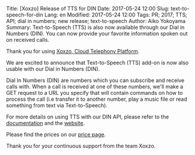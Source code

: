 Title: [Xoxzo] Release of TTS for DIN
Date: 2017-05-24 12:00
Slug: text-to-speech-for-din
Lang: en
Modified: 2017-05-24 12:00
Tags: PR; 2017; TTS; API; dial in numbers; new release; text-to-speech
Author: Aiko Yokoyama
Summary: Text-to-Speech (TTS) is also now available through our Dial in Numbers (DIN). You can now provide your favorite information spoken out on received calls.


Thank you for using [Xoxzo, Cloud Telephony Platform](https://www.xoxzo.com/en/).

We are excited to announce that Text-to-Speech (TTS) add-on is now also usable
with our Dial in Numbers (DIN).

Dial In Numbers (DIN) are numbers which you can subscribe and receive calls with. When a call is received at one of these numbers, we'll make a GET request to a URL you specify that will contain commands on how to process the call (i.e transfer it to another number, play a music file or read something from text via Text-to-Speech).

For more details on using TTS with our DIN API, please refer to the [documentation](http://docs.xoxzo.com/en/din.html#available-actions) and the [website](https://www.xoxzo.com/en/about/voice-api/#din).

Please find the prices on our [price page](https://www.xoxzo.com/en/about/pricing/voice/#din).

Thank you for your continuous support from the team Xoxzo.
